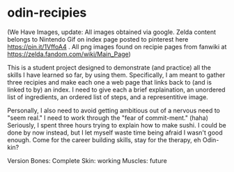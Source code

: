 # odin-recipies

(We Have Images, update:
  All images obtained via google. Zelda content belongs to Nintendo
  Gif on index page posted to pinterest here https://pin.it/1VffoA4 .
  All png images found on recipie pages from fanwiki at https://zelda.fandom.com/wiki/Main_Page)

This is a student project designed to demonstrate (and practice)
  all the skills I have learned so far, by using them. Specifically, I
  am meant to gather three recipies and make each one a web page that
  links back to (and is linked to by) an index. I need to give each a
  brief explaination, an unordered list of ingredients, an ordered
  list of steps, and a representitive image.

Personally, I also need to avoid getting ambitious out of a
  nervous need to "seem real." I need to work through the "fear of
  commit-ment." (haha) Seriously, I spent three hours trying to
  explain how to make sushi. I could be done by now instead, but I let 
  myself waste time being afraid I wasn't good enough. Come for the 
  career building skills, stay for the therapy, eh Odin-kin?
  
  Version
    Bones: Complete
    Skin: working
    Muscles: future
